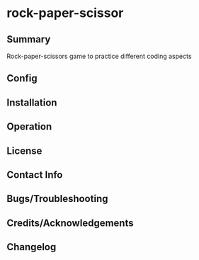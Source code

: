 # rock-paper-scissor

Summary
-------

Rock-paper-scissors game to practice different coding aspects

Config
------

Installation
------------

Operation
---------

License
-------

Contact Info
------------

Bugs/Troubleshooting
--------------------

Credits/Acknowledgements
------------------------

Changelog
---------


